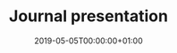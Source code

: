 ---
date: "2019-05-05T00:00:00+01:00"
draft: false
linktitle: Journal Club
menu:
  Orthopaedic Notes:
    parent: Journal club
    weight: 3
title: Journal presentation
toc: true
type: docs
weight: 1
---